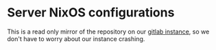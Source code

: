 # Server NixOS configurations

This is a read only mirror of the repository on our [gitlab instance](https://l.frsqr.xyz/git), so we don't have to worry about our instance crashing.
